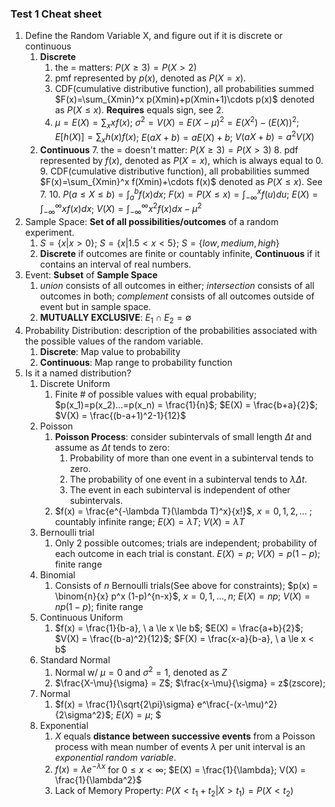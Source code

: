 ### Test 1 Cheat sheet

1. Define the Random Variable X, and figure out if it is discrete or continuous
	1. **Discrete**
		1. the $=$ matters: $P(X\ge3) = P(X > 2)$
		2. pmf represented by $p(x)$, denoted as $P(X=x)$.
		3. CDF(cumulative distributive function), all probabilities summed $F(x)=\sum_{Xmin}^x p(Xmin)+p(Xmin+1)\cdots p(x)$ denoted as $P(X \le x)$. **Requires** equals sign, see 2.
		4. $\mu=E(X) = \sum_x xf(x)$; $\sigma^2 = V(X) = E(X-\mu)^2 = E(X^2)-(E(X))^2$; $E[h(X)] = \sum_x h(x)f(x)$; $E(aX+b) = aE(X)+b$; $V(aX+b)=a^2V(X)$
	2. **Continuous**
		7. the $=$ doesn't matter: $P(X\ge3) = P(X>3)$
		8. pdf represented by $f(x)$, denoted as $P(X=x)$, which is always equal to $0$.
		9. CDF(cumulative distributive function), all probabilities summed $F(x)=\sum_{Xmin}^x f(Xmin)+\cdots f(x)$ denoted as $P(X \le x)$.  See 7.
		10. $P(a \le X \le b) = \int_a^b f(x)dx$; $F(x) = P(X \le x) = \int_{-\infty}^x f(u)du$; $E(X) = \int^\infty_{-\infty} xf(x)dx$; $V(X) = \int^\infty_{-\infty} x^2f(x)dx-\mu^2$
2. Sample Space: **Set of all possibilities/outcomes** of a random experiment.
	1. $S = \{x|x>0\}$; $S=\{x|1.5 < x < 5\}$; $S=\{low, medium, high\}$
	2. **Discrete** if outcomes are finite or countably infinite, **Continuous** if it contains an interval of real numbers.
3. Event: **Subset** of **Sample Space**
	1. *union* consists of all outcomes in either; *intersection* consists of all outcomes in both; *complement* consists of all outcomes outside of event but in sample space.
	2. **MUTUALLY EXCLUSIVE**: $E_1 \cap E_2 = \emptyset$      
4. Probability Distribution: description of the probabilities associated with the possible values of the random variable.
	1. **Discrete**: Map value to probability
	2. **Continuous**: Map range to probability function
5. Is it a named distribution?
	1. Discrete Uniform
		1. Finite \# of possible values with equal probability; $p(x_1)=p(x_2)...=p(x_n) = \frac{1}{n}$; $E(X) = \frac{b+a}{2}$; $V(X) = \frac{(b-a+1)^2-1}{12}$
	2. Poisson
		1. **Poisson Process**: consider subintervals of small length $\Delta t$ and assume as $\Delta t$ tends to zero:
			1. Probability of more than one event in a subinterval tends to zero.
			2. The probability of one event in a subinterval tends to $\lambda \Delta t$.
			3. The event in each subinterval is independent of other subintervals.
		2. $f(x) = \frac{e^{-\lambda T}(\lambda T)^x}{x!}$, $x = 0, 1, 2, \ldots$ ; countably infinite range; $E(X) = \lambda T$; $V(X) = \lambda T$
	3. Bernoulli trial
		1. Only 2 possible outcomes; trials are independent; probability of each outcome in each trial is constant. $E(X) = p$; $V(X) = p(1-p)$; finite range
	4. Binomial
		1. Consists of $n$ Bernoulli trials(See above for constraints); $p(x) = \binom{n}{x} p^x (1-p)^{n-x}$, $x = 0,1,\ldots ,n$; $E(X) = np$; $V(X) = np(1-p)$; finite range
	5. Continuous Uniform
		1. $f(x) = \frac{1}{b-a}, \ a \le x \le b$; $E(X) = \frac{a+b}{2}$; $V(X) = \frac{(b-a)^2}{12}$; $F(X) = \frac{x-a}{b-a}, \ a \le x < b$ 
	6. Standard Normal
		1. Normal w/ $\mu = 0$ and $\sigma^2=1$, denoted as $Z$
		2. $\frac{X-\mu}{\sigma} = Z$; $\frac{x-\mu}{\sigma} = z$(zscore); 
	7. Normal
		1. $f(x) = \frac{1}{\sqrt{2\pi}\sigma} e^\frac{-(x-\mu)^2}{2\sigma^2}$; $E(X) = \mu$; $
	8. Exponential
		1. $X$ equals **distance between successive events** from a Poisson process with mean number of events $\lambda$ per unit interval is an *exponential random variable*.
		2. $f(x) = \lambda e^{-\lambda x}$ for $0 \le x < \infty$; $E(X) = \frac{1}{\lambda}; V(X) = \frac{1}{\lambda^2}$
		3. Lack of Memory Property: $P(X < t_1 + t_2 | X>t_1) = P(X < t_2)$